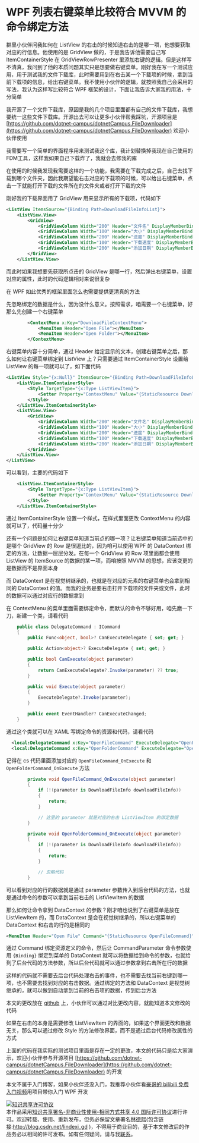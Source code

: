 # WPF 列表右键菜单比较符合 MVVM 的命令绑定方法

群里小伙伴问我如何在 ListView 的右击的时候知道右击的是哪一项，他想要获取对应的行信息。他使用的是 GridView 做的，于是我告诉他需要自己写 ItemContainerStyle 在 GridViewRowPresenter 里添加右键的逻辑。但是这样写不清真，我问到了他的本质问题其实只是想要做右键菜单。刚好我在写一个测试应用，用于测试我的文件下载库，此时需要用到在右击某一个下载项的时候，拿到当前下载项的信息，给出右键菜单。我不使用小伙伴的逻辑，就按照我自己会采用的写法，我认为这样写比较符合 WPF 框架的设计，下面让我告诉大家我的用法，十分简单

<!--more-->
<!-- CreateTime:2020/7/27 8:40:22 -->



我开源了一个文件下载库，原因是我的几个项目里面都有自己的文件下载库，我想要统一这些文件下载库。开源出去可以让更多小伙伴帮我踩坑，开源项目是 [https://github.com/dotnet-campus/dotnetCampus.FileDownloader](https://github.com/dotnet-campus/dotnetCampus.FileDownloader) 欢迎小伙伴使用

我需要写一个简单的界面程序用来测试我这个库，我计划替换掉我现在自己使用的FDM工具，这样我如果自己下载炸了，我就会去修我的库

在使用的时候我发现我需要这样的一个功能，我需要在下载完成之后，自己去找下载到哪个文件夹，因此我期望能右击对应的下载项的时候，可以给出右键菜单，点击一下就能打开下载的文件所在的文件夹或者打开下载的文件

刚好我的下载界面用了 GridView 用来显示所有的下载项，代码如下

```xml
<ListView ItemsSource="{Binding Path=DownloadFileInfoList}">
    <ListView.View>
        <GridView>
            <GridViewColumn Width="200" Header="文件名" DisplayMemberBinding="{Binding FileName}" />
            <GridViewColumn Width="100" Header="大小" DisplayMemberBinding="{Binding FileSize}"/>
            <GridViewColumn Width="200" Header="进度" DisplayMemberBinding="{Binding DownloadProcess}"/>
            <GridViewColumn Width="100" Header="下载速度" DisplayMemberBinding="{Binding DownloadSpeed}"/>
            <GridViewColumn Width="200" Header="添加日期" DisplayMemberBinding="{Binding AddedTime}"/>
        </GridView>
    </ListView.View>
```

而此时如果我想要先获取所点击的 GridView 是哪一行，然后弹出右键菜单，设置对应的属性，此时的代码逻辑相对来说很复杂

在 WPF 如此优秀的框架里面怎么也需要提供更清真的方法

先忽略绑定的数据是什么，因为没什么意义。按照需求，咱需要一个右键菜单，好那么先创建一个右键菜单

```xml
        <ContextMenu x:Key="DownloadFileContextMenu">
            <MenuItem Header="Open File"></MenuItem>
            <MenuItem Header="Open Folder"></MenuItem>
        </ContextMenu>
```

右键菜单内容十分简单，通过 Header 给定显示的文本，创建右键菜单之后，那么如何让右键菜单绑定到 ListView 上？只需要通过 ItemContainerStyle 设置给 ListView 的每一项就可以了，如下面代码

```xml
<ListView Style="{x:Null}" ItemsSource="{Binding Path=DownloadFileInfoList}">
    <ListView.ItemContainerStyle>
        <Style TargetType="{x:Type ListViewItem}">
            <Setter Property="ContextMenu" Value="{StaticResource DownloadFileContextMenu}"/>
        </Style>
    </ListView.ItemContainerStyle>
    <ListView.View>
        <GridView>
            <GridViewColumn Width="200" Header="文件名" DisplayMemberBinding="{Binding FileName}" />
            <GridViewColumn Width="100" Header="大小" DisplayMemberBinding="{Binding FileSize}"/>
            <GridViewColumn Width="200" Header="进度" DisplayMemberBinding="{Binding DownloadProcess}"/>
            <GridViewColumn Width="100" Header="下载速度" DisplayMemberBinding="{Binding DownloadSpeed}"/>
            <GridViewColumn Width="200" Header="添加日期" DisplayMemberBinding="{Binding AddedTime}"/>
        </GridView>
    </ListView.View>
</ListView>
```

可以看到，主要的代码如下

```xml
    <ListView.ItemContainerStyle>
        <Style TargetType="{x:Type ListViewItem}">
            <Setter Property="ContextMenu" Value="{StaticResource DownloadFileContextMenu}"/>
        </Style>
    </ListView.ItemContainerStyle>
```

通过 ItemContainerStyle 设置一个样式，在样式里面更改 ContextMenu 的内容就可以了，代码量十分少

还有一个问题是如何让右键菜单知道当前点的哪一项？让右键菜单知道当前选中的是哪个 GridView 的 Row 是很逗比的，因为咱可以使用 WPF 的 DataContext 绑定的方法，让数据一层层分发。在每一个 GridView 的 Row 项里面都会使用 ListView 的 ItemSource 的数据的某一项，而咱按照 MVVM 的思想，应该变更的是数据而不是界面本身

而 DataContext 是在视觉树继承的，也就是在对应的元素的右键菜单也会拿到相同的 DataContext 的值。而我的业务是要右击打开下载项的文件夹或文件，此时的数据可以通过对应行的数据拿到

在 ContextMenu 的菜单里面需要绑定命令，而默认的命令不够好用，咱先磨一下刀，新建一个类，请看代码

```csharp
    public class DelegateCommand : ICommand
    {
        public Func<object, bool>? CanExecuteDelegate { set; get; }

        public Action<object>? ExecuteDelegate { set; get; }

        public bool CanExecute(object parameter)
        {
            return CanExecuteDelegate?.Invoke(parameter) ?? true;
        }

        public void Execute(object parameter)
        {
            ExecuteDelegate?.Invoke(parameter);
        }

        public event EventHandler? CanExecuteChanged;
    }
```

通过这个类就可以在 XAML 写绑定命令的资源和代码，请看代码

```xml
  <local:DelegateCommand x:Key="OpenFileCommand" ExecuteDelegate="OpenFileCommand_OnExecute" ></local:DelegateCommand>
  <local:DelegateCommand x:Key="OpenFolderCommand" ExecuteDelegate="OpenFolderCommand_OnExecute" ></local:DelegateCommand>
```

记得在 cs 代码里面添加对应的 `OpenFileCommand_OnExecute` 和 `OpenFolderCommand_OnExecute` 方法

```csharp
        private void OpenFileCommand_OnExecute(object parameter)
        {
            if (!(parameter is DownloadFileInfo downloadFileInfo))
            {
                return;
            }

            // 这里的 parameter 就是对应的右击 ListViewItem 的绑定数据
        }

        private void OpenFolderCommand_OnExecute(object parameter)
        {
            if (!(parameter is DownloadFileInfo downloadFileInfo))
            {
                return;
            }

            // 忽略代码
        }
```

可以看到对应的行的数据就是通过 parameter 参数传入到后台代码的方法，也就是通过命令的参数可以拿到当前右击的 ListViewItem 的数据

那么如何让命令拿到 DataContext 的参数？刚才咱也说到了右键菜单是放在 ListViewItem 的，而 DataContext 是会在视觉树继承的，所以右键菜单的 DataContext 和右击的行的是相同的

```xml
<MenuItem Header="Open File" Command="{StaticResource OpenFileCommand}" CommandParameter="{Binding}"></MenuItem>
```

通过 Command 绑定资源定义的命令，然后让 CommandParameter 命令参数使用 `{Binding}` 绑定到菜单的 DataContext 就可以将数据给到命令的参数，也就给到了后台代码的方法参数，所以后台代码就可以通过参数拿到右击所在行的数据

这样的代码就不需要去后台代码处理右击的事件，也不需要去找当前右键到哪一项，也不需要去找到对应的右击数据。通过绑定的方法和 DataContext 是视觉树继承的，就可以做到自动拿到当前的右击项的数据，传到后台方法

本文的更改放在 [github](https://github.com/dotnet-campus/dotnetCampus.FileDownloader/commit/5eab15a06a22d287b5622dba55315c0adae2f6e0) 上，小伙伴可以通过对比更改内容，就能知道本文修改的代码

如果在右击的本身是需要修改 ListViewItem 的界面的，如果这个界面更改和数据无关，那么可以通过修改 Style 的方法修改界面，而不是通过后台代码修改属性的方式

上面的代码在我实际的测试项目里面是存在一定的更改，本文的代码只是给大家演示，欢迎小伙伴参与开源项目 [https://github.com/dotnet-campus/dotnetCampus.FileDownloader](https://github.com/dotnet-campus/dotnetCampus.FileDownloader) 的开发

本文不属于入门博客，如果小伙伴还没入门，我推荐小伙伴看[豪哥的 bilibili 免费入门视频](https://space.bilibili.com/32497462)用项目带你入门 WPF 开发

<a rel="license" href="http://creativecommons.org/licenses/by-nc-sa/4.0/"><img alt="知识共享许可协议" style="border-width:0" src="https://licensebuttons.net/l/by-nc-sa/4.0/88x31.png" /></a><br />本作品采用<a rel="license" href="http://creativecommons.org/licenses/by-nc-sa/4.0/">知识共享署名-非商业性使用-相同方式共享 4.0 国际许可协议</a>进行许可。欢迎转载、使用、重新发布，但务必保留文章署名[林德熙](http://blog.csdn.net/lindexi_gd)(包含链接:http://blog.csdn.net/lindexi_gd )，不得用于商业目的，基于本文修改后的作品务必以相同的许可发布。如有任何疑问，请与我[联系](mailto:lindexi_gd@163.com)。  

